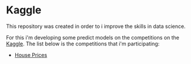 # Kaggle

This repository was created in order to i improve the skills in data science.

For this i'm developing some predict models on the competitions on the [Kaggle](https://www.kaggle.com/). The list below is the competitions that i'm participating:

* [House Prices](https://github.com/felipesena/kaggle/tree/master/House%20Prices)
